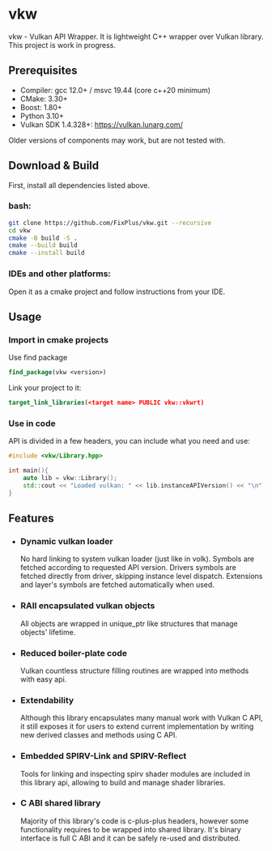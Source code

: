 # vkw

vkw - Vulkan API Wrapper. It is lightweight C++ wrapper over Vulkan library. This project is work in progress.

## Prerequisites

* Compiler: gcc 12.0+ / msvc 19.44 (core c++20 minimum)
* CMake: 3.30+
* Boost: 1.80+
* Python 3.10+
* Vulkan SDK 1.4.328+: https://vulkan.lunarg.com/

Older versions of components may work, but are not tested with.

## Download & Build

First, install all dependencies listed above.

### bash:

```bash
git clone https://github.com/FixPlus/vkw.git --recursive
cd vkw
cmake -B build -S .
cmake --build build
cmake --install build
```

### IDEs and other platforms:

Open it as a cmake project and follow instructions from your IDE.

## Usage

### Import in cmake projects

Use find package

```cmake
find_package(vkw <version>)
```

Link your project to it:

```cmake
target_link_libraries(<target name> PUBLIC vkw::vkwrt)
```

### Use in code

API is divided in a few headers, you can include what you need and use:

```c++
#include <vkw/Library.hpp>

int main(){
    auto lib = vkw::Library();
    std::cout << "Loaded vulkan: " << lib.instanceAPIVersion() << "\n";
}
```

## Features

* ### Dynamic vulkan loader
    No hard linking to system vulkan loader (just like in volk). Symbols are fetched according to requested API version. Drivers symbols are fetched directly from driver, skipping instance level dispatch. Extensions and layer's symbols are fetched automatically when used.
* ### RAII encapsulated vulkan objects
    All objects are wrapped in unique_ptr like structures that manage objects' lifetime.
* ### Reduced boiler-plate code
    Vulkan countless structure filling routines are wrapped into methods with easy api.
* ### Extendability
    Although this library encapsulates many manual work with Vulkan C API, it still exposes it for users to extend current implementation by writing new derived classes and methods using C API.
* ### Embedded SPIRV-Link and SPIRV-Reflect
    Tools for linking and inspecting spirv shader modules are included in this library api, allowing to build and manage shader libraries.
* ### C ABI shared library
    Majority of this library's code is c-plus-plus headers, however some functionality requires to be wrapped into shared library. It's binary interface is full C ABI and it can be safely re-used and distributed. 
